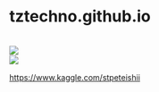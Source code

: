 # tztechno.github.io

<br>
  
<a href="https://github.com/anuraghazra/github-readme-stats">
  <img align="left" src="https://github-readme-stats.vercel.app/api?username=tztechno&theme=gotham&show_icons=true&hide_border=true" />
</a>

<br>

<a href="https://github.com/anuraghazra/github-readme-stats">
  <img align="left" src="https://github-readme-stats.vercel.app/api/top-langs/?username=tztechno&theme=gotham&hide_border=true" />
</a>

<br>

<a href="https://www.kaggle.com/stpeteishii">https://www.kaggle.com/stpeteishii</a>

<br>
